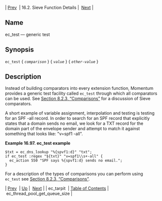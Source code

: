 | [Prev](sieve.ref.ec_tarpit)  | 16.2. Sieve Function Details |  [Next](sieve.ref.ec_thread_pool_get_queue_size.php) |

<a name="sieve.ref.ec_test"></a>
## Name

ec_test — generic test

## Synopsis

`ec_test` { *`comparison`* } { *`value`* } { *`other-value`* }

<a name="idp30636176"></a>
## Description

Instead of building comparators into every extension function, Momentum provides a generic test facility called `ec_test` through which all comparators can be used. See [Section 8.2.3, “Comparisons”](sieve.syntax.basic#sieve.syntax.basic.comparisons "8.2.3. Comparisons") for a discussion of Sieve comparators.

A short example of variable assignment, interpolation and testing is testing for an SPF -all record. In order to search for an SPF record that explicitly states that a domain sends no email, we look for a TXT record for the domain part of the envelope sender and attempt to match it against something that looks like: "v=spf1 -all".

<a name="example.ec_test"></a>

**Example 16.97. ec_test example**

```
$txt = ec_dns_lookup "%{spvf1:d}" "txt";
if ec_test :regex "${txt}" "v=spf1\\s+-all" {
  ec_action 550 "SPF says %{spvf1:d} sends no email.";
}
```

For a description of the types of comparisons you can perform using `ec_test` see [Section 8.2.3, “Comparisons”](sieve.syntax.basic#sieve.syntax.basic.comparisons "8.2.3. Comparisons").

| [Prev](sieve.ref.ec_tarpit)  | [Up](sieve.ref.files.php) |  [Next](sieve.ref.ec_thread_pool_get_queue_size.php) |
| ec_tarpit  | [Table of Contents](index) |  ec_thread_pool_get_queue_size |
